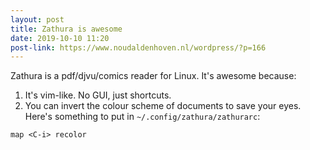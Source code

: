```yaml
---
layout: post
title: Zathura is awesome
date: 2019-10-10 11:20
post-link: https://www.noudaldenhoven.nl/wordpress/?p=166
---
```


Zathura is a pdf/djvu/comics reader for Linux. It's awesome because:

1. It's vim-like. No GUI, just shortcuts.
2. You can invert the colour scheme of documents to save your eyes. Here's something to put in `~/.config/zathura/zathurarc`:

```
map <C-i> recolor
```
